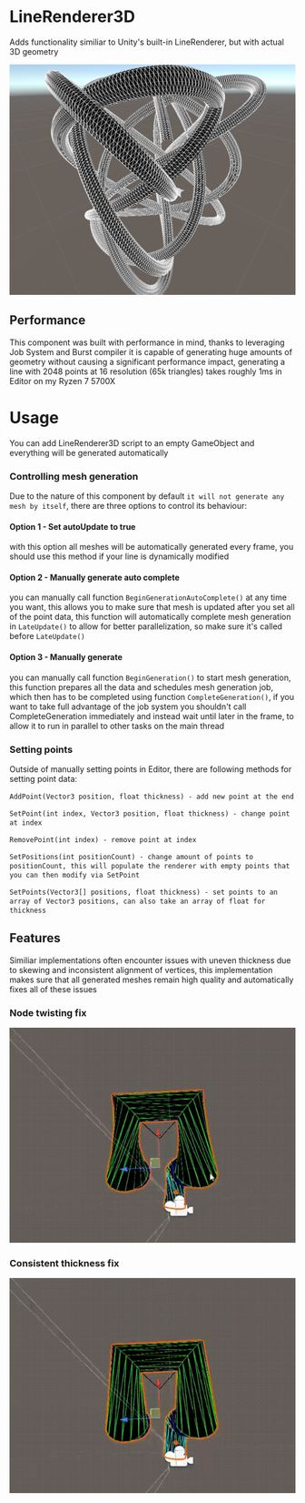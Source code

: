 # LineRenderer3D
Adds functionality similiar to Unity's built-in LineRenderer, but with actual 3D geometry

<img src="line3d.png" width="600" >

## Performance 
This component was built with performance in mind, thanks to leveraging Job System and Burst compiler it is capable of generating huge amounts of geometry without causing a significant performance impact, generating a line with 2048 points at 16 resolution (65k triangles) takes roughly 1ms in Editor on my Ryzen 7 5700X
# Usage
You can add LineRenderer3D script to an empty GameObject and everything will be generated automatically
### Controlling mesh generation
Due to the nature of this component by default `it will not generate any mesh by itself`, there are three options to control its behaviour:
#### Option 1 - Set autoUpdate to true
with this option all meshes will be automatically generated every frame,
you should use this method if your line is dynamically modified
#### Option 2 - Manually generate auto complete
you can manually call function ```BeginGenerationAutoComplete()``` at any time you want, this allows you to make sure that mesh is updated after you set all of the point data,
this function will automatically complete mesh generation in ```LateUpdate()``` to allow for better parallelization, so make sure it's called before ```LateUpdate()```
#### Option 3 - Manually generate
you can manually call function ```BeginGeneration()``` to start mesh generation, this function prepares all the data and schedules mesh generation job, which then has to be completed
using function ```CompleteGeneration()```, if you want to take full advantage of the job system you shouldn't call CompleteGeneration immediately and instead wait until later in the frame,
to allow it to run in parallel to other tasks on the main thread
### Setting points
Outside of manually setting points in Editor, there are following methods for setting point data:
```
AddPoint(Vector3 position, float thickness) - add new point at the end 
```

```
SetPoint(int index, Vector3 position, float thickness) - change point at index
```
```
RemovePoint(int index) - remove point at index
```
```
SetPositions(int positionCount) - change amount of points to positionCount, this will populate the renderer with empty points that you can then modify via SetPoint 
```
```
SetPoints(Vector3[] positions, float thickness) - set points to an array of Vector3 positions, can also take an array of float for thickness
```
## Features
Similiar implementations often encounter issues with uneven thickness due to skewing and inconsistent alignment of vertices, this implementation makes sure that all generated meshes remain high quality and automatically fixes all of these issues
### Node twisting fix
![Twisting fix](twisting.gif)
### Consistent thickness fix
![Thickness fix](scaling.gif)
